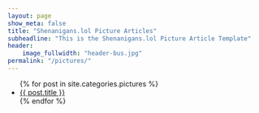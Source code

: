 ```yaml
---
layout: page
show_meta: false
title: "Shenanigans.lol Picture Articles"
subheadline: "This is the Shenanigans.lol Picture Article Template"
header:
    image_fullwidth: "header-bus.jpg"
permalink: "/pictures/"
---
```

<ul>
    {% for post in site.categories.pictures %}
    <li><a href="{{ site.url }}{{ post.url }}">{{ post.title }}</a></li>
    {% endfor %}
</ul>